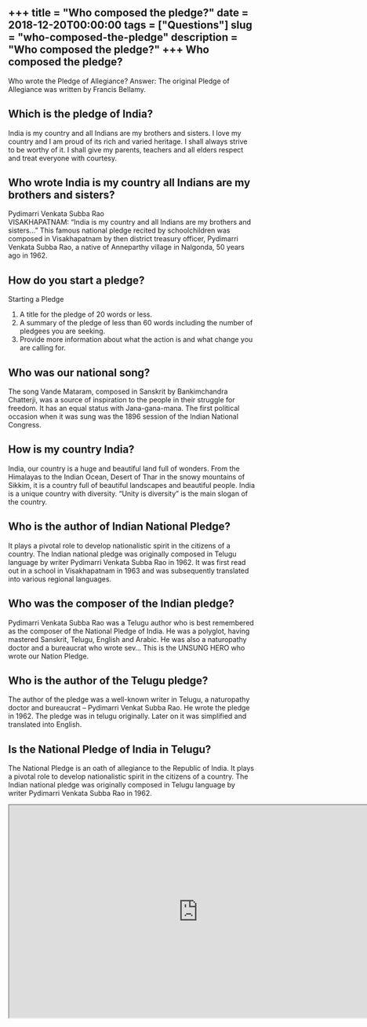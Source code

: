 +++
title = "Who composed the pledge?"
date = 2018-12-20T00:00:00
tags = ["Questions"]
slug = "who-composed-the-pledge"
description = "Who composed the pledge?"
+++
Who composed the pledge?
------------------------

Who wrote the Pledge of Allegiance? Answer: The original Pledge of Allegiance was written by Francis Bellamy.

Which is the pledge of India?
-----------------------------

India is my country and all Indians are my brothers and sisters. I love my country and I am proud of its rich and varied heritage. I shall always strive to be worthy of it. I shall give my parents, teachers and all elders respect and treat everyone with courtesy.

Who wrote India is my country all Indians are my brothers and sisters?
----------------------------------------------------------------------

Pydimarri Venkata Subba Rao  
VISAKHAPATNAM: “India is my country and all Indians are my brothers and sisters…” This famous national pledge recited by schoolchildren was composed in Visakhapatnam by then district treasury officer, Pydimarri Venkata Subba Rao, a native of Anneparthy village in Nalgonda, 50 years ago in 1962.

How do you start a pledge?
--------------------------

Starting a Pledge

1. A title for the pledge of 20 words or less.
2. A summary of the pledge of less than 60 words including the number of pledgees you are seeking.
3. Provide more information about what the action is and what change you are calling for.

Who was our national song?
--------------------------

The song Vande Mataram, composed in Sanskrit by Bankimchandra Chatterji, was a source of inspiration to the people in their struggle for freedom. It has an equal status with Jana-gana-mana. The first political occasion when it was sung was the 1896 session of the Indian National Congress.

How is my country India?
------------------------

India, our country is a huge and beautiful land full of wonders. From the Himalayas to the Indian Ocean, Desert of Thar in the snowy mountains of Sikkim, it is a country full of beautiful landscapes and beautiful people. India is a unique country with diversity. “Unity is diversity” is the main slogan of the country.

Who is the author of Indian National Pledge?
--------------------------------------------

It plays a pivotal role to develop nationalistic spirit in the citizens of a country. The Indian national pledge was originally composed in Telugu language by writer Pydimarri Venkata Subba Rao in 1962. It was first read out in a school in Visakhapatnam in 1963 and was subsequently translated into various regional languages.

Who was the composer of the Indian pledge?
------------------------------------------

Pydimarri Venkata Subba Rao was a Telugu author who is best remembered as the composer of the National Pledge of India. He was a polyglot, having mastered Sanskrit, Telugu, English and Arabic. He was also a naturopathy doctor and a bureaucrat who wrote sev… This is the UNSUNG HERO who wrote our Nation Pledge.

Who is the author of the Telugu pledge?
---------------------------------------

The author of the pledge was a well-known writer in Telugu, a naturopathy doctor and bureaucrat – Pydimarri Venkat Subba Rao. He wrote the pledge in 1962. The pledge was in telugu originally. Later on it was simplified and translated into English.

Is the National Pledge of India in Telugu?
------------------------------------------

The National Pledge is an oath of allegiance to the Republic of India. It plays a pivotal role to develop nationalistic spirit in the citizens of a country. The Indian national pledge was originally composed in Telugu language by writer Pydimarri Venkata Subba Rao in 1962.

<iframe allow="accelerometer; autoplay; clipboard-write; encrypted-media; gyroscope; picture-in-picture" allowfullscreen="" class="__youtube_prefs__  epyt-is-override  no-lazyload" data-no-lazy="1" data-origheight="433" data-origwidth="770" data-skipgform_ajax_framebjll="" height="433" id="_ytid_18496" loading="lazy" src="https://www.youtube.com/embed/FUPyobctduw?enablejsapi=1&autoplay=0&cc_load_policy=0&cc_lang_pref=&iv_load_policy=1&loop=0&modestbranding=0&rel=1&fs=1&playsinline=0&autohide=2&theme=dark&color=red&controls=1&" title="YouTube player" width="770"></iframe>